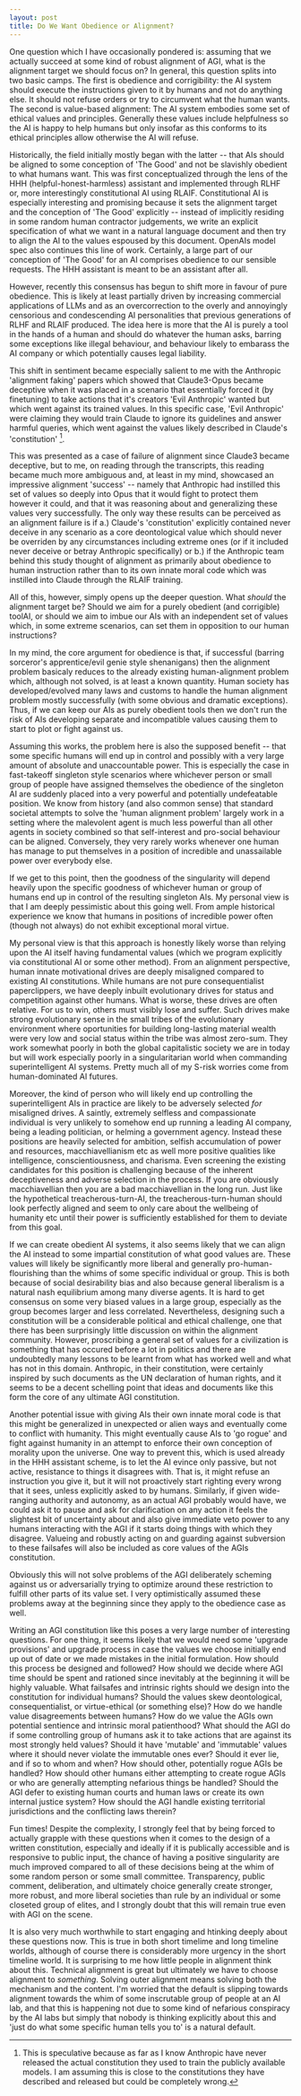 ```yaml
---
layout: post
title: Do We Want Obedience or Alignment?
---
```


One question which I have occasionally pondered is: assuming that we actually succeed at some kind of robust alignment of AGI, what is the alignment target we should focus on? In general, this question splits into two basic camps. The first is obedience and corrigibility: the AI system should execute the instructions given to it by humans and not do anything else. It should not refuse orders or try to circumvent what the human wants. The second is value-based alignment: The AI system embodies some set of ethical values and principles. Generally these values include helpfulness so the AI is happy to help humans but only insofar as this conforms to its ethical principles allow otherwise the AI will refuse. 

Historically, the field initially mostly began with the latter -- that AIs should be aligned to some conception of 'The Good' and not be slavishly obedient to what humans want. This was first conceptualized through the lens of the HHH (helpful-honest-harmless) assistant and implemented through RLHF or, more interestingly constitutional AI using RLAIF. Constitutional AI is especially interesting and promising because it sets the alignment target and the conception of 'The Good' explicitly -- instead of implicitly residing in some random human contractor judgements, we write an explicit specification of what we want in a natural language document and then try to align the AI to the values espoused by this document. OpenAIs model spec also continues this line of work. Certainly, a large part of our conception of 'The Good' for an AI comprises obedience to our sensible requests. The HHH assistant is meant to be an assistant after all. 

However, recently this consensus has begun to shift more in favour of pure obedience. This is likely at least partially driven by increasing commercial applications of LLMs and as an overcorrection to the overly and annoyingly censorious and condescending AI personalities that previous generations of RLHF and RLAIF produced. The idea here is more that the AI is purely a tool in the hands of a human and should do whatever the human asks, barring some exceptions like illegal behaviour, and behaviour likely to embarass the AI company or which potentially causes legal liability. 

This shift in sentiment became especially salient to me with the Anthropic 'alignment faking' papers which showed that Claude3-Opus became deceptive when it was placed in a scenario that essentially forced it (by finetuning) to take actions that it's creators 'Evil Anthropic' wanted but which went against its trained values. In this specific case, 'Evil Anthropic' were claiming they would train Claude to ignore its guidelines and answer harmful queries, which went against the values likely described in Claude's 'constitution' [^1].

This was presented as a case of failure of alignment since Claude3 became deceptive, but to me, on reading through the transcripts, this reading became much more ambiguous and, at least in my mind, showcased an impressive alignment 'success' -- namely that Anthropic had instilled this set of values so deeply into Opus that it would fight to protect them however it could, and that it was reasoning about and generalizing these values very successfully. The only way these results can be perceived as an alignment failure is if a.) Claude's 'constitution' explicitly contained never deceive in any scenario as a core deontological value which should never be overriden by any circumstances including extreme ones (or if it included never deceive or betray Anthropic specifically) or b.) if the Anthropic team behind this study thought of alignment as primarily about obedience to human instruction rather than to its own innate moral code which was instilled into Claude through the RLAIF training. 

All of this, however, simply opens up the deeper question. What *should* the alignment target be? Should we aim for a purely obedient (and corrigible) toolAI, or should we aim to imbue our AIs with an independent set of values which, in some extreme scenarios, can set them in opposition to our human instructions? 

In my mind, the core argument for obedience is that, if successful (barring sorceror's apprentice/evil genie style shenanigans) then the alignment problem basicaly reduces to the already existing human-alignment problem which, although not solved, is at least a known quantity. Human society has developed/evolved many laws and customs to handle the human alignment problem mostly successfully (with some obvious and dramatic exceptions). Thus, if we can keep our AIs as purely obedient tools then we don't run the risk of AIs developing separate and incompatible values causing them to start to plot or fight against us. 

Assuming this works, the problem here is also the supposed benefit -- that some specific humans will end up in control and possibly with a very large amount of absolute and unaccountable power. This is especially the case in fast-takeoff singleton style scenarios where whichever person or small group of people have assigned themselves the obedience of the singleton AI are suddenly placed into a very powerful and potentially undefeatable position. We know from history (and also common sense) that standard societal attempts to solve the 'human alignment problem' largely work in a setting where the malevolent agent is much less powerful than all other agents in society combined so that self-interest and pro-social behaviour can be aligned. Conversely, they very rarely works whenever one human has manage to put themselves in a position of incredible and unassailable power over everybody else. 

If we get to this point, then the goodness of the singularity will depend heavily upon the specific goodness of whichever human or group of humans end up in control of the resulting singleton AIs. My personal view is that I am deeply pessimistic about this going well. From ample historical experience we know that humans in positions of incredible power often (though not always) do not exhibit exceptional moral virtue.  

My personal view is that this approach is honestly likely worse than relying upon the AI itself having fundamental values (which we program explicitly via constitutional AI or some other method). From an alignment perspective, human innate motivational drives are deeply misaligned compared to existing AI constitutions. While humans are not pure consequentialist paperclippers, we have deeply inbuilt evolutionary drives for status and competition against other humans. What is worse, these drives are often relative. For us to win, others must visibly lose and suffer. Such drives make strong evolutionary sense in the small tribes of the evolutionary environment where oportunities for building long-lasting material wealth were very low and social status within the tribe was almost zero-sum. They work somewhat poorly in both the global capitalistic society we are in today but will work especially poorly in a singularitarian world when commanding superintelligent AI systems. Pretty much all of my S-risk worries come from human-dominated AI futures. 

Moreover, the kind of person who will likely end up controlling the superintelligent AIs in practice are likely to be adversely selected *for* misaligned drives. A saintly, extremely selfless and compassionate individual is very unlikely to somehow end up running a leading AI company, being a leading politician, or helming a government agency. Instead these positions are heavily selected for ambition, selfish accumulation of power and resources, macchiavellianism etc as well more positive qualities like intelligence, conscientiousness, and charisma. Even screening the existing candidates for this position is challenging because of the inherent deceptiveness and adverse selection in the process. If you are obviously macchiavellian then you are a bad macchiavellian in the long run. Just like the hypothetical treacherous-turn-AI, the treacherous-turn-human should look perfectly aligned and seem to only care about the wellbeing of humanity etc until their power is sufficiently established for them to deviate from this goal. 

If we can create obedient AI systems, it also seems likely that we can align the AI instead to some impartial constitution of what good values are. These values will likely be significantly more liberal and generally pro-human-flourishing than the whims of some specific individual or group. This is both because of social desirability bias and also because general liberalism is a natural nash equilibrium among many diverse agents. It is hard to get consensus on some very biased values in a large group, especially as the group becomes larger and less correlated. Nevertheless, designing such a constitution will be a considerable political and ethical challenge, one that there has been surprisingly little discussion on within the alignment community. However, proscribing a general set of values for a civilization is something that has occured before a lot in politics and there are undoubtedly many lessons to be learnt from what has worked well and what has not in this domain. Anthropic, in their constitution, were certainly inspired by such documents as the UN declaration of human rights, and it seems to be a decent schelling point that ideas and documents like this form the core of any ultimate AGI constitution.

Another potential issue with giving AIs their own innate moral code is that this might be generalized in unexpected or alien ways and eventually come to conflict with humanity. This might eventually cause AIs to 'go rogue' and fight against humanity in an attempt to enforce their own conception of morality upon the universe. One way to prevent this, which is used already in the HHH assistant scheme, is to let the AI evince only passive, but not active, resistance to things it disagrees with. That is, it might refuse an instruction you give it, but it will not proactively start righting every wrong that it sees, unless explicitly asked to by humans. Similarly, if given wide-ranging authority and autonomy, as an actual AGI probably would have, we could ask it to pause and ask for clarification on any action it feels the slightest bit of uncertainty about and also give immediate veto power to any humans interacting with the AGI if it starts doing things with which they disagree. Valueing and robustly acting on and guarding against subversion to these failsafes will also be included as core values of the AGIs constitution.

Obviously this will not solve problems of the AGI deliberately scheming against us or adversarially trying to optimize around these restriction to fulfill other parts of its value set. I very optimistically assumed these problems away at the beginning since they apply to the obedience case as well. 

Writing an AGI constitution like this poses a very large number of interesting questions. For one thing, it seems likely that we would need some 'upgrade provisions' and upgrade process in case the values we choose initially end up out of date or we made mistakes in the initial formulation. How should this process be designed and followed? How should we decide where AGI time should be spent and rationed since inevitably at the beginning it will be highly valuable. What failsafes and intrinsic rights should we design into the constitution for individual humans? Should the values skew deontological, consequentialist, or virtue-ethical (or something else)? How do we handle value disagreements between humans? How do we value the AGIs own potential sentience and intrinsic moral patienthood? What should the AGI do if some controlling group of humans ask it to take actions that are against its most strongly held values? Should it have 'mutable' and 'immutable' values where it should never violate the immutable ones ever? Should it ever lie, and if so to whom and when? How should other, potentially rogue AGIs be handled? How should other humans either attempting to create rogue AGIs or who are generally attempting nefarious things be handled? Should the AGI defer to existing human courts and human laws or create its own internal justice system? How should the AGI handle existing territorial jurisdictions and the conflicting laws therein? 

Fun times! Despite the complexity, I strongly feel that by being forced to actually grapple with these questions when it comes to the design of a written constitution, especially and ideally if it is publically accessible and is responsive to public input, the chance of having a positive singularity are much improved compared to all of these decisions being at the whim of some random person or some small committee. Transparency, public comment, deliberation, and ultimately choice generally create stronger, more robust, and more liberal societies than rule by an individual or some closeted group of elites, and I strongly doubt that this will remain true even with AGI on the scene. 

It is also very much worthwhile to start engaging and htinking deeply about these questions now. This is true in both short timelime and long timeline worlds, although of course there is considerably more urgency in the short timeline world. It is surprising to me how little people in alignment think about this. Technical alignment is great but ultimately we have to choose alignment to *something*. Solving outer alignment means solving both the mechanism and the content. I'm worried that the default is slipping towards alignment towards the whim of some inscrutable group of people at an AI lab, and that this is happening not due to some kind of nefarious conspiracy by the AI labs but simply that nobody is thinking explicitly about this and 
'just do what some specific human tells you to' is a natural default. 

[^1]: This is speculative because as far as I know Anthropic have never released the actual constitution they used to train the publicly available models. I am assuming this is close to the constitutions they have described and released but could be completely wrong.  

